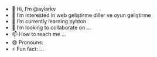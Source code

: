 - 👋 Hi, I’m @aylarkv
- 👀 I’m interested in web geliştirme diller ve oyun geliştirme
- 🌱 I’m currently learning pyhton
- 💞️ I’m looking to collaborate on ...
- 📫 How to reach me ...
- 😄 Pronouns:
- ⚡ Fun fact: ...

<!---
aylarkv/aylarkv is a ✨ special ✨ repository because its `README.md` (this file) appears on your GitHub profile.
You can click the Preview link to take a look at your changes.
--->
